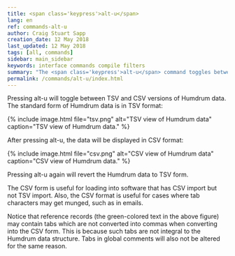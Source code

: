 ```yaml
---
title: <span class='keypress'>alt-u</span>
lang: en
ref: commands-alt-u
author: Craig Stuart Sapp
creation_date: 12 May 2018
last_updated: 12 May 2018
tags: [all, commands]
sidebar: main_sidebar
keywords: interface commands compile filters
summary: "The <span class='keypress'>alt-u</span> command toggles between TSV and CSV form of Humdrum data."
permalink: /commands/alt-u/index.html
---
```


Pressing <span class="keypress">alt-u</span> will toggle between
TSV and CSV versions of Humdrum data.  The standard form of Humdrum data
is in TSV format:

{% include image.html
	file="tsv.png"
	alt="TSV view of Humdrum data"
	caption="TSV view of Humdrum data."
%}


After pressing <span class="keypress">alt-u</span>, the data will be
displayed in CSV format:

{% include image.html
	file="csv.png"
	alt="CSV view of Humdrum data"
	caption="CSV view of Humdrum data."
%}

Pressing <span class="keypress">alt-u</span> again will revert the 
Humdrum data to TSV form.

The CSV form is useful for loading into software that has CSV import but 
not TSV import.  Also, the CSV format is useful for cases where tab
characters may get munged, such as in emails.

Notice that reference records (the green-colored text in the above figure)
may contain tabs which are not converted into commas when converting into
the CSV form.  This is because such tabs are not integral to the 
Humdrum data structure.  Tabs in global comments will also not be altered
for the same reason.



